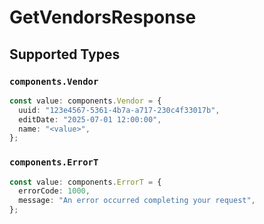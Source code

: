 # GetVendorsResponse


## Supported Types

### `components.Vendor`

```typescript
const value: components.Vendor = {
  uuid: "123e4567-5361-4b7a-a717-230c4f33017b",
  editDate: "2025-07-01 12:00:00",
  name: "<value>",
};
```

### `components.ErrorT`

```typescript
const value: components.ErrorT = {
  errorCode: 1000,
  message: "An error occurred completing your request",
};
```


